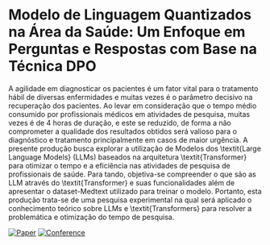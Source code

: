# Modelo de Linguagem Quantizados na Área da Saúde: Um Enfoque em Perguntas e Respostas com Base na Técnica DPO

A agilidade em diagnosticar os pacientes é um fator vital para o tratamento hábil de diversas enfermidades e muitas vezes é o parâmetro decisivo na recuperação dos pacientes. Ao levar em consideração que o tempo médio consumido por profissionais médicos em atividades de pesquisa, muitas vezes é de 4 horas de duração, e este se reduzido, de forma a não comprometer a qualidade dos resultados obtidos será valioso para o diagnóstico e tratamento principalmente em casos de maior urgência.  A presente produção busca explorar a utilização de Modelos dos \textit{Large Language Models} (LLMs) baseados na arquitetura \textit{Transformer} para otimizar o tempo e a eficiência nas atividades de pesquisa de profissionais de saúde. Para tando, objetiva-se compreender o que são as LLM através do \textit{Transformer} e suas funcionalidades além de  apresentar o dataset-Medtext utilizado para treinar o modelo. Portanto, esta produção trata-se de uma pesquisa experimental na qual  será aplicado o conhecimento teórico sobre LLMs e \textit{Transformers} para resolver a problemática e  otimização do tempo de pesquisa.

[![Paper](http://img.shields.io/badge/paper-doi.5753-32CD32.svg)](https://sol.sbc.org.br/index.php/stil/article/view/31166)
[![Conference](https://img.shields.io/badge/STILL-2024-4b44ce.svg)](https://bracis.sbc.org.br/2024/)
